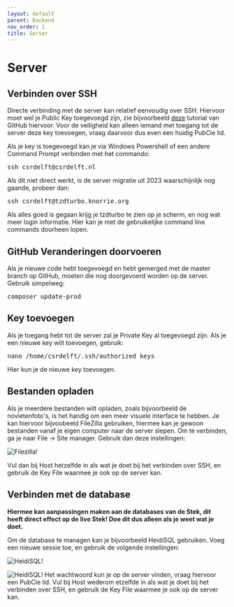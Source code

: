```yaml
---
layout: default
parent: Backend
nav_order: 1
title: Server
---
```


# Server

## Verbinden over SSH

Directe verbinding met de server kan relatief eenvoudig over SSH. Hiervoor moet wel je Public Key toegevoegd zijn, zie bijvoorbeeld [deze](https://docs.github.com/en/authentication/connecting-to-github-with-ssh/generating-a-new-ssh-key-and-adding-it-to-the-ssh-agent) tutorial van GitHub hiervoor. 
Voor de veiligheid kan alleen iemand met toegang tot de server deze key toevoegen, vraag daarvoor dus even een huidig PubCie lid.

Als je key is toegevoegd kan je via Windows Powershell of een andere Command Prompt verbinden met het commando:

<pre>
ssh csrdelft@csrdelft.nl
</pre>

Als dit niet direct werkt, is de server migratie uit 2023 waarschijnlijk nog gaande, probeer dan:

<pre>
ssh csrdelft@tzdturbo.knorrie.org
</pre>

Als alles goed is gegaan krijg je tzdturbo te zien op je scherm, en nog wat meer login informatie. Hier kan je met de gebruikelijke command line commands doorheen lopen.

## GitHub Veranderingen doorvoeren

Als je nieuwe code hebt toegevoegd en hebt gemerged met de master branch op GitHub, moeten die nog doorgevoerd worden op de server. Gebruik simpelweg:

<pre>
composer update-prod
</pre>

## Key toevoegen

Als je toegang hebt tot de server zal je Private Key al toegevoegd zijn. Als je een nieuwe key wilt toevoegen, gebruik:

<pre>
nano /home/csrdelft/.ssh/authorized_keys
</pre>

Hier kun je de nieuwe key toevoegen.

## Bestanden opladen

Als je meerdere bestanden wilt opladen, zoals bijvoorbeeld de novietenfoto's, is het handig om een meer visuele interface te hebben. 
Je kan hiervoor bijvoobeeld FileZilla gebruiken, hiermee kan je gewoon bestanden vanaf je eigen computer naar de server slepen. 
Om te verbinden, ga je naar File -> Site manager. Gebruik dan deze instellingen:

![Filezilla!](https://i.imgur.com/NuWpdDn.png)

Vul dan bij Host hetzelfde in als wat je doet bij het verbinden over SSH, en gebruik de Key File waarmee je ook op de server kan.

## Verbinden met de database
**Hiermee kan aanpassingen maken aan de databases van de Stek, dit heeft direct effect op de live Stek! Doe dit dus alleen als je weet wat je doet.**

Om de database te managen kan je bijvoorbeeld HeidiSQL gebruiken. Voeg een nieuwe sessie toe, en gebruik de volgende instellingen:

![HeidiSQL!](https://i.imgur.com/NBHvVRN.png)

![HeidiSQL!](https://i.imgur.com/OkDbkpj.png)
Het wachtwoord kun je op de server vinden, vraag hiervoor een PubCie lid. Vul bij Host wederom etzelfde in als wat je doet bij het verbinden over SSH, en gebruik de Key File waarmee je ook op de server kan.
